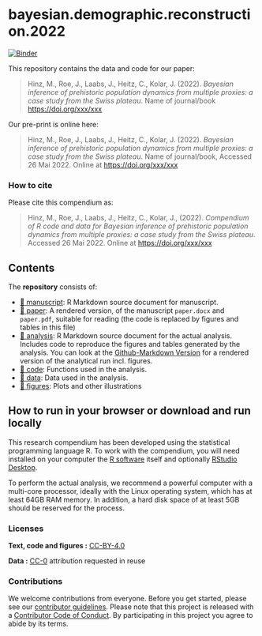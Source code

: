 
<!-- README.md is generated from README.Rmd. Please edit that file -->

# bayesian.demographic.reconstruction.2022

[![Binder](https://mybinder.org/badge_logo.svg)](https://mybinder.org/v2/gh/MartinHinz/bayesian.demographic.reconstruction.2022/master?urlpath=rstudio)

This repository contains the data and code for our paper:

> Hinz, M., Roe, J., Laabs, J., Heitz, C., Kolar, J. (2022). *Bayesian
> inference of prehistoric population dynamics from multiple proxies: a
> case study from the Swiss plateau*. Name of journal/book
> <https://doi.org/xxx/xxx>

Our pre-print is online here:

> Hinz, M., Roe, J., Laabs, J., Heitz, C., Kolar, J. (2022). *Bayesian
> inference of prehistoric population dynamics from multiple proxies: a
> case study from the Swiss plateau*. Name of journal/book, Accessed 26
> Mai 2022. Online at <https://doi.org/xxx/xxx>

### How to cite

Please cite this compendium as:

> Hinz, M., Roe, J., Laabs, J., Heitz, C., Kolar, J., (2022).
> *Compendium of R code and data for Bayesian inference of prehistoric
> population dynamics from multiple proxies: a case study from the Swiss
> plateau*. Accessed 26 Mai 2022. Online at <https://doi.org/xxx/xxx>

## Contents

The **repository** consists of:

-   [:file_folder: manuscript](/manuscript): R Markdown source document
    for manuscript.
-   [:file_folder: paper](/paper): A rendered version, of the manuscript
    `paper.docx` and `paper.pdf`, suitable for reading (the code is
    replaced by figures and tables in this file)
-   [:file_folder: analysis](/analysis): R Markdown source document for
    the actual analysis. Includes code to reproduce the figures and
    tables generated by the analysis. You can look at the
    [Github-Markdown Version](/analysis/analysis.md) for a rendered
    version of the analytical run incl. figures.
-   [:file_folder: code](/code): Functions used in the analysis.
-   [:file_folder: data](/data): Data used in the analysis.
-   [:file_folder: figures](/figures): Plots and other illustrations

## How to run in your browser or download and run locally

This research compendium has been developed using the statistical
programming language R. To work with the compendium, you will need
installed on your computer the [R
software](https://cloud.r-project.org/) itself and optionally [RStudio
Desktop](https://rstudio.com/products/rstudio/download/).

To perform the actual analysis, we recommend a powerful computer with a
multi-core processor, ideally with the Linux operating system, which has
at least 64GB RAM memory. In addition, a hard disk space of at least 5GB
should be reserved for the process.

### Licenses

**Text, code and figures :**
[CC-BY-4.0](http://creativecommons.org/licenses/by/4.0/)

**Data :** [CC-0](http://creativecommons.org/publicdomain/zero/1.0/)
attribution requested in reuse

### Contributions

We welcome contributions from everyone. Before you get started, please
see our [contributor guidelines](CONTRIBUTING.md). Please note that this
project is released with a [Contributor Code of Conduct](CONDUCT.md). By
participating in this project you agree to abide by its terms.
